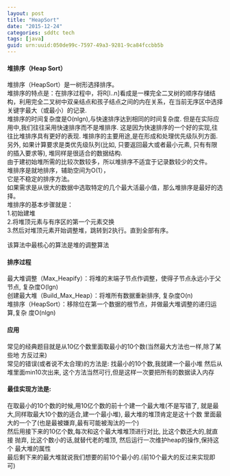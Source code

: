 ```yaml
---
layout: post
title: "HeapSort"
date: "2015-12-24"
categories: sddtc tech
tags: [java]
guid: urn:uuid:050de99c-7597-49a3-9281-9ca84fccbb5b
---
```


#### 堆排序（Heap Sort）    
堆排序（HeapSort）是一树形选择排序。    
堆排序的特点是：在排序过程中，将R[l..n]看成是一棵完全二叉树的顺序存储结构，利用完全二叉树中双亲结点和孩子结点之间的内在关系，在当前无序区中选择关键字最大（或最小）的记录.  
堆排序的时间复杂度是O(nlgn),与快速排序达到相同的时间复杂度. 但是在实际应用中,我们往往采用快速排序而不是堆排序. 这是因为快速排序的一个好的实现,往往比堆排序具有更好的表现. 堆排序的主要用途,是在形成和处理优先级队列方面. 另外, 如果计算要求是类优先级队列(比如, 只要返回最大或者最小元素, 只有有限的插入要求等), 堆同样是很适合的数据结构.  
由于建初始堆所需的比较次数较多，所以堆排序不适宜于记录数较少的文件。  
堆排序是就地排序，辅助空间为O(1），  
它是不稳定的排序方法。  
如果需求是从很大的数据中选取特定的几个最大活最小值，那么堆排序是最好的选择。  
堆排序的基本步骤就是：  
1.初始建堆  
2.将堆顶元素与有序区的第一个元素交换  
3.然后对堆顶元素开始调整堆，跳转到2执行。直到全部有序。  

该算法中最核心的算法是堆的调整算法  

#### 排序过程  
最大堆调整（Max_Heapify）：将堆的末端子节点作调整，使得子节点永远小于父节点, 复杂度O(lgn)  
创建最大堆（Build_Max_Heap）：将堆所有数据重新排序, 复杂度O(n)  
堆排序（HeapSort）：移除位在第一个数据的根节点，并做最大堆调整的递归运算,复杂 度O(nlgn)  

#### 应用  
常见的经典题目就是从10亿个数里面取最小的10个数(当然最大方法也一样,除了某些地 方反过来)  
常见的错误(或者说不太合理)的方法是: 找最小的10个数,我就建一个最小堆 然后从堆里面min10次出来, 这个方法当然可行,但是这样一次要把所有的数据读入内存   

#### 最佳实现方法是:  
在取最小的10个数的时候,用10亿个数的前十个建一个最大堆(不是写错了, 就是最大,同样取最大10个数的适合,建一个最小堆), 最大堆的堆顶肯定是这十个数 里面最大的一个了(也是最被嫌弃,最有可能被淘汰的一个)  
然后用接下来的10亿个数,每次和这个最大堆堆顶进行对比, 比这个数还大的,就直接 抛弃, 比这个数小的话,就替代老的堆顶, 然后运行一次维护heap的操作,保持这个 最大堆的属性  
最后剩下来的最大堆就说我们想要的前10个最小的.(前10个最大的反过来实现即可)  
